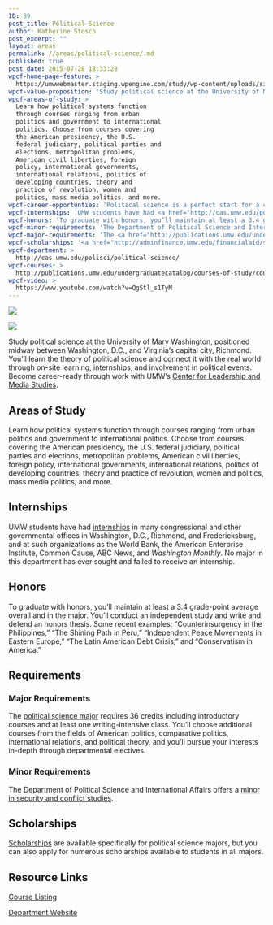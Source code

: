 ```yaml
---
ID: 89
post_title: Political Science
author: Katherine Stosch
post_excerpt: ""
layout: areas
permalink: //areas/political-science/.md
published: true
post_date: 2015-07-28 18:33:28
wpcf-home-page-feature: >
  https://umwwebmaster.staging.wpengine.com/study/wp-content/uploads/sites/5/2015/07/NS-Political-Science-2e.jpg
wpcf-value-proposition: 'Study political science at the University of Mary Washington, positioned midway between Washington, D.C., and Virginia’s capital city, Richmond. You’ll learn the theory of political science and connect it with the real world through on-site learning, internships, and involvement in political events. Become career-ready through work with UMW’s <a href="/clms/">Center for Leadership and Media Studies</a>.'
wpcf-areas-of-study: >
  Learn how political systems function
  through courses ranging from urban
  politics and government to international
  politics. Choose from courses covering
  the American presidency, the U.S.
  federal judiciary, political parties and
  elections, metropolitan problems,
  American civil liberties, foreign
  policy, international governments,
  international relations, politics of
  developing countries, theory and
  practice of revolution, women and
  politics, mass media politics, and more.
wpcf-career-opportunties: 'Political science is a perfect start for a career in law, urban planning, teaching, government, and private enterprise. Our political science alumni win Fulbright Scholarships, get published in peer-reviewed journals, work for presidential campaigns, and go to well-regarded graduate schools. To see where our graduates have landed, visit <a href="http://cas.umw.edu/polisci/about-our-students-and-alumni/recent-careers/">careers</a>.'
wpcf-internships: 'UMW students have had <a href="http://cas.umw.edu/polisci/about-our-students-and-alumni/recent-internships/">internships</a> in many congressional and other governmental offices in Washington, D.C., Richmond, and Fredericksburg, and at such organizations as the World Bank, the American Enterprise Institute, Common Cause, ABC News, and <em>Washington Monthly</em>. No major in this department has ever sought and failed to receive an internship.'
wpcf-honors: 'To graduate with honors, you’ll maintain at least a 3.4 grade-point average overall and in the major. You’ll conduct an independent study and write and defend an honors thesis. Some recent examples: “Counterinsurgency in the Philippines,” “The Shining Path in Peru,” “Independent Peace Movements in Eastern Europe,” “The Latin American Debt Crisis,” and “Conservatism in America.”'
wpcf-minor-requirements: 'The Department of Political Science and International Affairs offers a <a href="http://publications.umw.edu/undergraduatecatalog/courses-of-study/minors/security-and-conflict-studies-minor/">minor in security and conflict studies</a>.'
wpcf-major-requirements: 'The <a href="http://publications.umw.edu/undergraduatecatalog/courses-of-study/majors/psci/">political science major</a> requires 36 credits including introductory courses and at least one writing-intensive class. You’ll choose additional courses from the fields of American politics, comparative politics, international relations, and political theory, and you’ll pursue your interests in-depth through departmental electives.'
wpcf-scholarships: '<a href="http://adminfinance.umw.edu/financialaid/scholarship-information/">Scholarships</a> are available specifically for political science majors, but you can also apply for numerous scholarships available to students in all majors.'
wpcf-department: >
  http://cas.umw.edu/polisci/political-science/
wpcf-courses: >
  http://publications.umw.edu/undergraduatecatalog/courses-of-study/course-descriptions/psci/
wpcf-video: >
  https://www.youtube.com/watch?v=QgStl_s1TyM
---
```


<!-- Types Custom Fields: -->
[![](https://umwwebmaster.staging.wpengine.com/study/wp-content/uploads/sites/5/2015/07/NS-Political-Science-2e.jpg)](https://umwwebmaster.staging.wpengine.com/study/wp-content/uploads/sites/5/2015/07/NS-Political-Science-2e.jpg)
<!-- End home-page-feature -->

<!-- video -->
[![](https://i.ytimg.com/vi/QgStl_s1TyM/hqdefault.jpg)](https://www.youtube.com/watch?v=QgStl_s1TyM)
<!-- End video -->

<!-- value-proposition -->
Study political science at the University of Mary Washington, positioned midway between Washington, D.C., and Virginia’s capital city, Richmond. You’ll learn the theory of political science and connect it with the real world through on-site learning, internships, and involvement in political events. Become career-ready through work with UMW’s [Center for Leadership and Media Studies](/clms/).
<!-- End value-proposition -->

<!-- areas-of-study -->
## Areas of Study
Learn how political systems function through courses ranging from urban politics and government to international politics. Choose from courses covering the American presidency, the U.S. federal judiciary, political parties and elections, metropolitan problems, American civil liberties, foreign policy, international governments, international relations, politics of developing countries, theory and practice of revolution, women and politics, mass media politics, and more.
<!-- End areas-of-study -->

<!-- internships -->
## Internships
UMW students have had [internships](http://cas.umw.edu/polisci/about-our-students-and-alumni/recent-internships/) in many congressional and other governmental offices in Washington, D.C., Richmond, and Fredericksburg, and at such organizations as the World Bank, the American Enterprise Institute, Common Cause, ABC News, and *Washington Monthly*. No major in this department has ever sought and failed to receive an internship.
<!-- End internships -->

<!-- honors -->
## Honors
To graduate with honors, you’ll maintain at least a 3.4 grade-point average overall and in the major. You’ll conduct an independent study and write and defend an honors thesis. Some recent examples: “Counterinsurgency in the Philippines,” “The Shining Path in Peru,” “Independent Peace Movements in Eastern Europe,” “The Latin American Debt Crisis,” and “Conservatism in America.”
<!-- End honors -->

<!-- requirements -->
## Requirements

<!-- major-requirements -->
### Major Requirements
The [political science major](http://publications.umw.edu/undergraduatecatalog/courses-of-study/majors/psci/) requires 36 credits including introductory courses and at least one writing-intensive class. You’ll choose additional courses from the fields of American politics, comparative politics, international relations, and political theory, and you’ll pursue your interests in-depth through departmental electives.
<!-- End major-requirements -->

<!-- minor-requirements -->
### Minor Requirements
The Department of Political Science and International Affairs offers a [minor in security and conflict studies](http://publications.umw.edu/undergraduatecatalog/courses-of-study/minors/security-and-conflict-studies-minor/).
<!-- End minor-requirements -->

<!-- End requirements -->

<!-- scholarships -->
## Scholarships
[Scholarships](http://adminfinance.umw.edu/financialaid/scholarship-information/) are available specifically for political science majors, but you can also apply for numerous scholarships available to students in all majors.
<!-- End scholarships -->

<!-- resource-links -->
## Resource Links

<!-- courses -->
[Course Listing](http://publications.umw.edu/undergraduatecatalog/courses-of-study/course-descriptions/psci/)

<!-- End courses -->


<!-- department -->
[Department Website](http://cas.umw.edu/polisci/political-science/)

<!-- End department -->

<!-- End resource-links -->

<!-- End Types Custom Fields -->